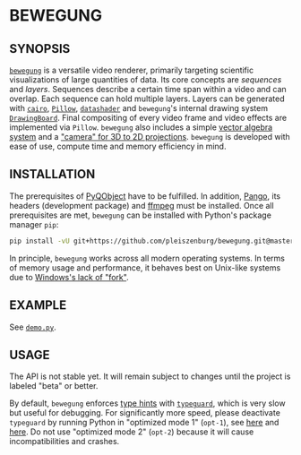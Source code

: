 # BEWEGUNG

## SYNOPSIS

[`bewegung`](https://dict.leo.org/englisch-deutsch/bewegung) is a versatile video renderer, primarily targeting scientific visualizations of large quantities of data. Its core concepts are *sequences* and *layers*. Sequences describe a certain time span within a video and can overlap. Each sequence can hold multiple layers. Layers can be generated with [`cairo`](https://cairographics.org/), [`Pillow`](https://pillow.readthedocs.io), [`datashader`](https://datashader.org/) and `bewegung`'s internal drawing system [`DrawingBoard`](https://github.com/pleiszenburg/bewegung/blob/master/src/bewegung/core/drawingboard.py). Final compositing of every video frame and video effects are implemented via `Pillow`. `bewegung` also includes a simple [vector algebra system](https://github.com/pleiszenburg/bewegung/tree/master/src/bewegung/core/vector) and a ["camera" for 3D to 2D projections](https://github.com/pleiszenburg/bewegung/blob/master/src/bewegung/core/camera.py). `bewegung` is developed with ease of use, compute time and memory efficiency in mind.

## INSTALLATION

The prerequisites of [PyQObject](https://pygobject.readthedocs.io/en/latest/getting_started.html) have to be fulfilled. In addition, [Pango](https://pango.gnome.org/), its headers (development package) and [ffmpeg](https://ffmpeg.org/download.html) must be installed. Once all prerequisites are met, `bewegung` can be installed with Python's package manager `pip`:

```bash
pip install -vU git+https://github.com/pleiszenburg/bewegung.git@master
```

In principle, `bewegung` works across all modern operating systems. In terms of memory usage and performance, it behaves best on Unix-like systems due to [Windows's lack of "fork"](https://stackoverflow.com/q/985281/1672565).

## EXAMPLE

See [`demo.py`](https://github.com/pleiszenburg/bewegung/blob/master/demo.py).

## USAGE

The API is not stable yet. It will remain subject to changes until the project is labeled "beta" or better.

By default, `bewegung` enforces [type hints](https://www.python.org/dev/peps/pep-0484/) with [`typeguard`](https://typeguard.readthedocs.io), which is very slow but useful for debugging. For significantly more speed, please deactivate `typeguard` by running Python in "optimized mode 1" (`opt-1`), see [here](https://docs.python.org/3/using/cmdline.html#cmdoption-o) and [here](https://docs.python.org/3/using/cmdline.html#envvar-PYTHONOPTIMIZE). Do not use "optimized mode 2" (`opt-2`) because it will cause incompatibilities and crashes.
